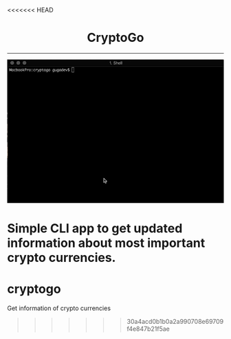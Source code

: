 <<<<<<< HEAD
<h1 align="center">CryptoGo</h1>

---

<p align="center">
  <img src="demo.gif" />
</p>

Simple CLI app to get updated information about most important crypto currencies.
=======
# cryptogo
Get information of crypto currencies
>>>>>>> 30a4acd0b1b0a2a990708e69709f4e847b21f5ae
